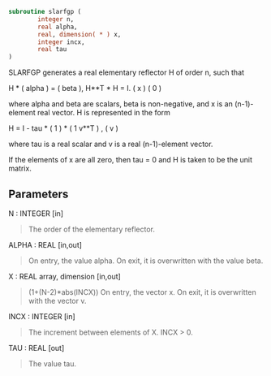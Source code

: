 ```fortran
subroutine slarfgp (
        integer n,
        real alpha,
        real, dimension( * ) x,
        integer incx,
        real tau
)
```

SLARFGP generates a real elementary reflector H of order n, such
that

H \* ( alpha ) = ( beta ),   H\*\*T \* H = I.
(   x   )   (   0  )

where alpha and beta are scalars, beta is non-negative, and x is
an (n-1)-element real vector.  H is represented in the form

H = I - tau \* ( 1 ) \* ( 1 v\*\*T ) ,
( v )

where tau is a real scalar and v is a real (n-1)-element
vector.

If the elements of x are all zero, then tau = 0 and H is taken to be
the unit matrix.

## Parameters
N : INTEGER [in]
> The order of the elementary reflector.

ALPHA : REAL [in,out]
> On entry, the value alpha.
> On exit, it is overwritten with the value beta.

X : REAL array, dimension [in,out]
> (1+(N-2)\*abs(INCX))
> On entry, the vector x.
> On exit, it is overwritten with the vector v.

INCX : INTEGER [in]
> The increment between elements of X. INCX > 0.

TAU : REAL [out]
> The value tau.
